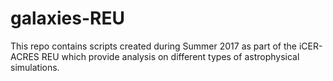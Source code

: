 # galaxies-REU
This repo contains scripts created during Summer 2017 as part of the iCER-ACRES REU which provide analysis on different types of astrophysical simulations.

